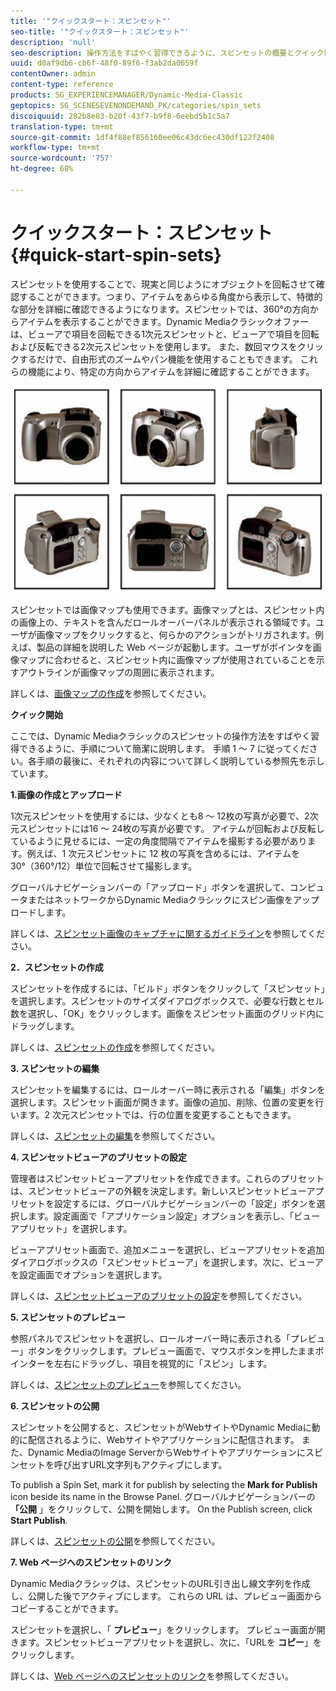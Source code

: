 ```yaml
---
title: '"クイックスタート：スピンセット"'
seo-title: '"クイックスタート：スピンセット"'
description: 'null'
seo-description: 操作方法をすばやく習得できるように、スピンセットの概要とクイック開始を説明します。
uuid: d0af9db6-cb6f-48f0-89f6-f3ab2da0659f
contentOwner: admin
content-type: reference
products: SG_EXPERIENCEMANAGER/Dynamic-Media-Classic
geptopics: SG_SCENESEVENONDEMAND_PK/categories/spin_sets
discoiquuid: 282b8e83-b20f-43f7-b9f8-6eebd5b1c5a7
translation-type: tm+mt
source-git-commit: 1df4f88ef856160ee06c43dc6ec430df122f2408
workflow-type: tm+mt
source-wordcount: '757'
ht-degree: 68%

---
```



# クイックスタート：スピンセット{#quick-start-spin-sets}

スピンセットを使用することで、現実と同じようにオブジェクトを回転させて確認することができます。つまり、アイテムをあらゆる角度から表示して、特徴的な部分を詳細に確認できるようになります。スピンセットでは、360°の方向からアイテムを表示することができます。Dynamic Mediaクラシックオファーは、ビューアで項目を回転できる1次元スピンセットと、ビューアで項目を回転および反転できる2次元スピンセットを使用します。 また、数回マウスをクリックするだけで、自由形式のズームやパン機能を使用することもできます。 これらの機能により、特定の方向からアイテムを詳細に確認することができます。

![スピンセット用の画像.](/help/assets/spin_set.png)

スピンセットでは画像マップも使用できます。画像マップとは、スピンセット内の画像上の、テキストを含んだロールオーバーパネルが表示される領域です。ユーザが画像マップをクリックすると、何らかのアクションがトリガされます。例えば、製品の詳細を説明した Web ページが起動します。ユーザがポインタを画像マップに合わせると、スピンセット内に画像マップが使用されていることを示すアウトラインが画像マップの周囲に表示されます。

詳しくは、[画像マップの作成](creating-image-maps.md)を参照してください。

**クイック開始**

ここでは、Dynamic Mediaクラシックのスピンセットの操作方法をすばやく習得できるように、手順について簡潔に説明します。 手順 1 ～ 7 に従ってください。各手順の最後に、それぞれの内容について詳しく説明している参照先を示しています。

**1.画像の作成とアップロード**

1次元スピンセットを使用するには、少なくとも8 ～ 12枚の写真が必要で、2次元スピンセットには16 ～ 24枚の写真が必要です。 アイテムが回転および反転しているように見せるには、一定の角度間隔でアイテムを撮影する必要があります。例えば、1 次元スピンセットに 12 枚の写真を含めるには、アイテムを 30°（360°/12）単位で回転させて撮影します。

グローバルナビゲーションバーの「アップロード」ボタンを選択して、コンピュータまたはネットワークからDynamic Mediaクラシックにスピン画像をアップロードします。

詳しくは、[スピンセット画像のキャプチャに関するガイドライン](creating-spin-set.md#guidelines-for-shooting-spin-set-images)を参照してください。

**2．スピンセットの作成**

スピンセットを作成するには、「ビルド」ボタンをクリックして「スピンセット」を選択します。スピンセットのサイズダイアログボックスで、必要な行数とセル数を選択し、「OK」をクリックします。画像をスピンセット画面のグリッド内にドラッグします。

詳しくは、[スピンセットの作成](creating-spin-set.md#creating-a-spin-set)を参照してください。

<!-- 

Comment Type: remark
Last Modified By: unknown unknown 
Last Modified Date: 

<p>See <a href="#UnresolvedLink-sc7_spinsets_sp.xml#WS98ca2e6790647c06-245331fc135ab744793-8000">Including Image Maps in Spin Sets</a> to add clickable, hotspot regions, known as Image Maps, to images in a Spin Set. </p>

 -->

<!-- 

Comment Type: remark
Last Modified By: unknown unknown 
Last Modified Date: 

<p>See also <a href="#UnresolvedLink-sc7_spinsets_sp.xml#WS98ca2e6790647c06229f600f135ab7cc461-8000">Managing InfoPanel content</a>.</p>

 -->

**3. スピンセットの編集**

スピンセットを編集するには、ロールオーバー時に表示される「編集」ボタンを選択します。スピンセット画面が開きます。画像の追加、削除、位置の変更を行います。2 次元スピンセットでは、行の位置を変更することもできます。

詳しくは、[スピンセットの編集](creating-spin-set.md#editing-a-spin-set)を参照してください。

**4. スピンセットビューアのプリセットの設定**

管理者はスピンセットビューアプリセットを作成できます。これらのプリセットは、スピンセットビューアの外観を決定します。新しいスピンセットビューアプリセットを設定するには、グローバルナビゲーションバーの「設定」ボタンを選択します。設定画面で「アプリケーション設定」オプションを表示し、「ビューアプリセット」を選択します。

ビューアプリセット画面で、追加メニューを選択し、ビューアプリセットを追加ダイアログボックスの「スピンセットビューア」を選択します。次に、ビューアを設定画面でオプションを選択します。

詳しくは、[スピンセットビューアのプリセットの設定](setting-spin-set-viewer-presets.md#setting-up-spin-set-viewer-presets)を参照してください。

**5. スピンセットのプレビュー**

参照パネルでスピンセットを選択し、ロールオーバー時に表示される「プレビュー」ボタンをクリックします。プレビュー画面で、マウスボタンを押したままポインターを左右にドラッグし、項目を視覚的に「スピン」します。

詳しくは、[スピンセットのプレビュー](previewing-spin-set.md#previewing-a-spin-set)を参照してください。

**6. スピンセットの公開**

スピンセットを公開すると、スピンセットがWebサイトやDynamic Mediaに動的に配信されるように、Webサイトやアプリケーションに配信されます。 また、Dynamic MediaのImage ServerからWebサイトやアプリケーションにスピンセットを呼び出すURL文字列もアクティブにします。

To publish a Spin Set, mark it for publish by selecting the **Mark for Publish** icon beside its name in the Browse Panel. グローバルナビゲーションバーの **「公開** 」をクリックして、公開を開始します。 On the Publish screen, click **Start Publish**.

詳しくは、[スピンセットの公開](publishing-spin-set.md#publishing-a-spin-set)を参照してください。

**7. Web ページへのスピンセットのリンク**

Dynamic Mediaクラシックは、スピンセットのURL引き出し線文字列を作成し、公開した後でアクティブにします。 これらの URL は、プレビュー画面からコピーすることができます。

スピンセットを選択し、「 **プレビュー**」をクリックします。 プレビュー画面が開きます。スピンセットビューアプリセットを選択し、次に、「URLを **コピー**」をクリックします。

詳しくは、[Web ページへのスピンセットのリンク](linking-spin-set-web-page.md#linking-a-spin-set-to-a-web-page)を参照してください。
